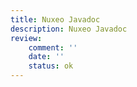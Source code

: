 ```yaml
---
title: Nuxeo Javadoc
description: Nuxeo Javadoc
review:
    comment: ''
    date: ''
    status: ok
---
```

